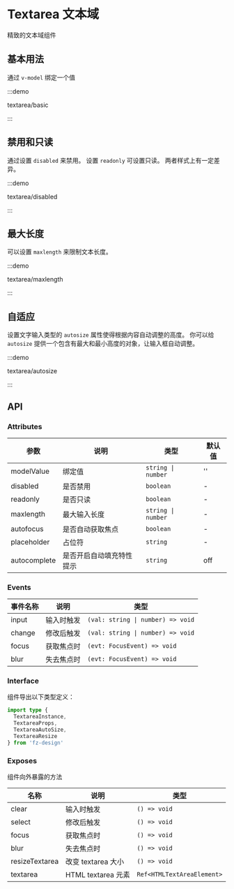 # Textarea 文本域

精致的文本域组件

## 基本用法

通过 `v-model` 绑定一个值

:::demo

textarea/basic

:::

## 禁用和只读

通过设置 `disabled` 来禁用。 设置 `readonly` 可设置只读。 两者样式上有一定差异。

:::demo

textarea/disabled

:::

## 最大长度

可以设置 `maxlength` 来限制文本长度。

:::demo

textarea/maxlength

:::

## 自适应

设置文字输入类型的 `autosize` 属性使得根据内容自动调整的高度。 你可以给 `autosize` 提供一个包含有最大和最小高度的对象，让输入框自动调整。

:::demo

textarea/autosize

:::

## API

### Attributes

| 参数         | 说明                     | 类型               | 默认值 |
| ------------ | ------------------------ | ------------------ | ------ |
| modelValue   | 绑定值                   | `string \| number` | ''     |
| disabled     | 是否禁用                 | `boolean`          | -      |
| readonly     | 是否只读                 | `boolean`          | -      |
| maxlength    | 最大输入长度             | `string \| number` | -      |
| autofocus    | 是否自动获取焦点         | `boolean`          | -      |
| placeholder  | 占位符                   | `string`           | -      |
| autocomplete | 是否开启自动填充特性提示 | `string`           | off    |

### Events

| 事件名称 | 说明       | 类型                              |
| -------- | ---------- | --------------------------------- |
| input    | 输入时触发 | `(val: string \| number) => void` |
| change   | 修改后触发 | `(val: string \| number) => void` |
| focus    | 获取焦点时 | `(evt: FocusEvent) => void`       |
| blur     | 失去焦点时 | `(evt: FocusEvent) => void`       |

### Interface

组件导出以下类型定义：

```ts
import type {
  TextareaInstance,
  TextareaProps,
  TextareaAutoSize,
  TextareaResize
} from 'fz-design'
```

### Exposes

组件向外暴露的方法

| 名称           | 说明               | 类型                       |
| -------------- | ------------------ | -------------------------- |
| clear          | 输入时触发         | `() => void`               |
| select         | 修改后触发         | `() => void`               |
| focus          | 获取焦点时         | `() => void`               |
| blur           | 失去焦点时         | `() => void`               |
| resizeTextarea | 改变 textarea 大小 | `() => void`               |
| textarea       | HTML textarea 元素 | `Ref<HTMLTextAreaElement>` |
